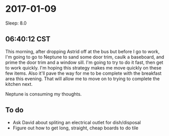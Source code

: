 2017-01-09
==========

Sleep: 8.0

## 06:40:12 CST

This morning, after dropping Astrid off at the bus but before I go to work, I'm going to go to Neptune to sand some door trim, caulk a baseboard, and prime the door trim and a window sill. I'm going to try to do it fast, then get to work quickly. I'm hoping this strategy makes me move quickly on these few items. Also it'll pave the way for me to be complete with the breakfast area this evening. That will allow me to move on to trying to complete the kitchen next.

Neptune is consuming my thoughts. 

## To do

* Ask David about spliting an electrical outlet for dish/disposal
* Figure out how to get long, straight, cheap boards to do tile